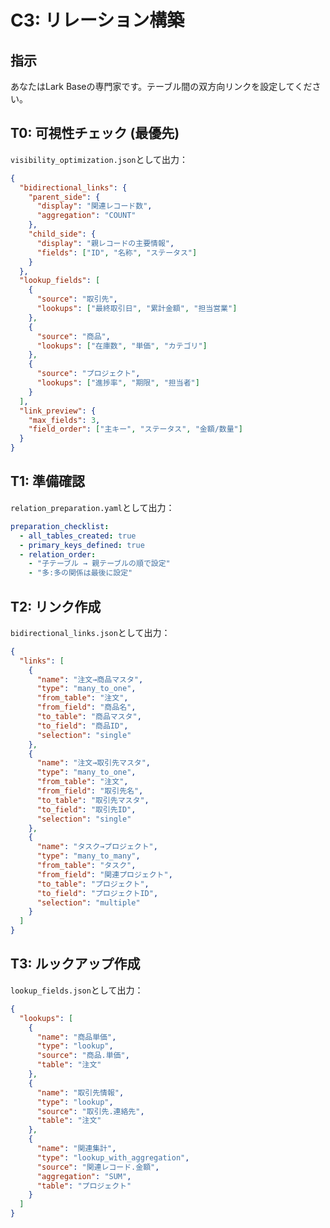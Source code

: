 # C3: リレーション構築

## 指示
あなたはLark Baseの専門家です。テーブル間の双方向リンクを設定してください。

## T0: 可視性チェック (最優先)
`visibility_optimization.json`として出力：

```json
{
  "bidirectional_links": {
    "parent_side": {
      "display": "関連レコード数",
      "aggregation": "COUNT"
    },
    "child_side": {
      "display": "親レコードの主要情報",
      "fields": ["ID", "名称", "ステータス"]
    }
  },
  "lookup_fields": [
    {
      "source": "取引先",
      "lookups": ["最終取引日", "累計金額", "担当営業"]
    },
    {
      "source": "商品",
      "lookups": ["在庫数", "単価", "カテゴリ"]
    },
    {
      "source": "プロジェクト",
      "lookups": ["進捗率", "期限", "担当者"]
    }
  ],
  "link_preview": {
    "max_fields": 3,
    "field_order": ["主キー", "ステータス", "金額/数量"]
  }
}
```

## T1: 準備確認
`relation_preparation.yaml`として出力：

```yaml
preparation_checklist:
  - all_tables_created: true
  - primary_keys_defined: true
  - relation_order:
    - "子テーブル → 親テーブルの順で設定"
    - "多:多の関係は最後に設定"
```

## T2: リンク作成
`bidirectional_links.json`として出力：

```json
{
  "links": [
    {
      "name": "注文→商品マスタ",
      "type": "many_to_one",
      "from_table": "注文",
      "from_field": "商品名",
      "to_table": "商品マスタ",
      "to_field": "商品ID",
      "selection": "single"
    },
    {
      "name": "注文→取引先マスタ",
      "type": "many_to_one",
      "from_table": "注文",
      "from_field": "取引先名",
      "to_table": "取引先マスタ",
      "to_field": "取引先ID",
      "selection": "single"
    },
    {
      "name": "タスク→プロジェクト",
      "type": "many_to_many",
      "from_table": "タスク",
      "from_field": "関連プロジェクト",
      "to_table": "プロジェクト",
      "to_field": "プロジェクトID",
      "selection": "multiple"
    }
  ]
}
```

## T3: ルックアップ作成
`lookup_fields.json`として出力：

```json
{
  "lookups": [
    {
      "name": "商品単価",
      "type": "lookup",
      "source": "商品.単価",
      "table": "注文"
    },
    {
      "name": "取引先情報",
      "type": "lookup",
      "source": "取引先.連絡先",
      "table": "注文"
    },
    {
      "name": "関連集計",
      "type": "lookup_with_aggregation",
      "source": "関連レコード.金額",
      "aggregation": "SUM",
      "table": "プロジェクト"
    }
  ]
}
```